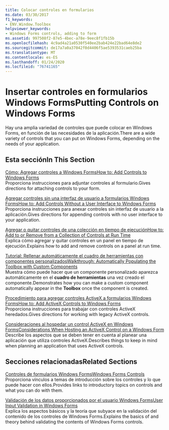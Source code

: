 ```yaml
---
title: Colocar controles en formularios
ms.date: 03/30/2017
f1_keywords:
- ENV.Window.Toolbox
helpviewer_keywords:
- Windows Forms controls, adding to form
ms.assetid: 997508f2-87e5-4bec-a78e-9eec8f1fb15b
ms.openlocfilehash: 4c9ad4a21a0530f540ee2bab424e22bad64e8de2
ms.sourcegitcommit: de17a7a0a37042f0d4406f5ae5393531caeb25ba
ms.translationtype: MT
ms.contentlocale: es-ES
ms.lasthandoff: 01/24/2020
ms.locfileid: "76741165"
---
```

# <a name="putting-controls-on-windows-forms"></a><span data-ttu-id="f3701-102">Insertar controles en formularios Windows Forms</span><span class="sxs-lookup"><span data-stu-id="f3701-102">Putting Controls on Windows Forms</span></span>
<span data-ttu-id="f3701-103">Hay una amplia variedad de controles que puede colocar en Windows Forms, en función de las necesidades de la aplicación.</span><span class="sxs-lookup"><span data-stu-id="f3701-103">There are a wide variety of controls that you can put on Windows Forms, depending on the needs of your application.</span></span>  
  
## <a name="in-this-section"></a><span data-ttu-id="f3701-104">Esta sección</span><span class="sxs-lookup"><span data-stu-id="f3701-104">In This Section</span></span>  
 [<span data-ttu-id="f3701-105">Cómo: Agregar controles a Windows Forms</span><span class="sxs-lookup"><span data-stu-id="f3701-105">How to: Add Controls to Windows Forms</span></span>](how-to-add-controls-to-windows-forms.md)  
 <span data-ttu-id="f3701-106">Proporciona instrucciones para adjuntar controles al formulario.</span><span class="sxs-lookup"><span data-stu-id="f3701-106">Gives directions for attaching controls to your form.</span></span>  
  
 [<span data-ttu-id="f3701-107">Agregar controles sin una interfaz de usuario a formularios Windows Forms</span><span class="sxs-lookup"><span data-stu-id="f3701-107">How to: Add Controls Without a User Interface to Windows Forms</span></span>](how-to-add-controls-without-a-user-interface-to-windows-forms.md)  
 <span data-ttu-id="f3701-108">Proporciona instrucciones para anexar controles sin interfaz de usuario a la aplicación.</span><span class="sxs-lookup"><span data-stu-id="f3701-108">Gives directions for appending controls with no user interface to your application.</span></span>  
  
 [<span data-ttu-id="f3701-109">Agregar o quitar controles de una colección en tiempo de ejecución</span><span class="sxs-lookup"><span data-stu-id="f3701-109">How to: Add to or Remove from a Collection of Controls at Run Time</span></span>](how-to-add-to-or-remove-from-a-collection-of-controls-at-run-time.md)  
 <span data-ttu-id="f3701-110">Explica cómo agregar y quitar controles en un panel en tiempo de ejecución.</span><span class="sxs-lookup"><span data-stu-id="f3701-110">Explains how to add and remove controls on a panel at run time.</span></span>  
  
 [<span data-ttu-id="f3701-111">Tutorial: Rellenar automáticamente el cuadro de herramientas con componentes personalizados</span><span class="sxs-lookup"><span data-stu-id="f3701-111">Walkthrough: Automatically Populating the Toolbox with Custom Components</span></span>](walkthrough-automatically-populating-the-toolbox-with-custom-components.md)  
 <span data-ttu-id="f3701-112">Muestra cómo puede hacer que un componente personalizado aparezca automáticamente en el **cuadro de herramientas** una vez creado el componente.</span><span class="sxs-lookup"><span data-stu-id="f3701-112">Demonstrates how you can make a custom component automatically appear in the **Toolbox** once the component is created.</span></span>  
  
 [<span data-ttu-id="f3701-113">Procedimiento para agregar controles ActiveX a formularios Windows Forms</span><span class="sxs-lookup"><span data-stu-id="f3701-113">How to: Add ActiveX Controls to Windows Forms</span></span>](how-to-add-activex-controls-to-windows-forms.md)  
 <span data-ttu-id="f3701-114">Proporciona instrucciones para trabajar con controles ActiveX heredados.</span><span class="sxs-lookup"><span data-stu-id="f3701-114">Gives directions for working with legacy ActiveX controls.</span></span>  
  
 [<span data-ttu-id="f3701-115">Consideraciones al hospedar un control ActiveX en Windows Forms</span><span class="sxs-lookup"><span data-stu-id="f3701-115">Considerations When Hosting an ActiveX Control on a Windows Form</span></span>](considerations-when-hosting-an-activex-control-on-a-windows-form.md)  
 <span data-ttu-id="f3701-116">Describe los aspectos que se deben tener en cuenta al planear una aplicación que utiliza controles ActiveX.</span><span class="sxs-lookup"><span data-stu-id="f3701-116">Describes things to keep in mind when planning an application that uses ActiveX controls.</span></span>  
  
## <a name="related-sections"></a><span data-ttu-id="f3701-117">Secciones relacionadas</span><span class="sxs-lookup"><span data-stu-id="f3701-117">Related Sections</span></span>  
 [<span data-ttu-id="f3701-118">Controles de formularios Windows Forms</span><span class="sxs-lookup"><span data-stu-id="f3701-118">Windows Forms Controls</span></span>](index.md)  
 <span data-ttu-id="f3701-119">Proporciona vínculos a temas de introducción sobre los controles y lo que puede hacer con ellos.</span><span class="sxs-lookup"><span data-stu-id="f3701-119">Provides links to introductory topics on controls and what you can do with them.</span></span>  
  
 [<span data-ttu-id="f3701-120">Validación de los datos proporcionados por el usuario Windows Forms</span><span class="sxs-lookup"><span data-stu-id="f3701-120">User Input Validation in Windows Forms</span></span>](../user-input-validation-in-windows-forms.md)  
 <span data-ttu-id="f3701-121">Explica los aspectos básicos y la teoría que subyace en la validación del contenido de los controles de Windows Forms.</span><span class="sxs-lookup"><span data-stu-id="f3701-121">Explains the basics of and theory behind validating the contents of Windows Forms controls.</span></span>
